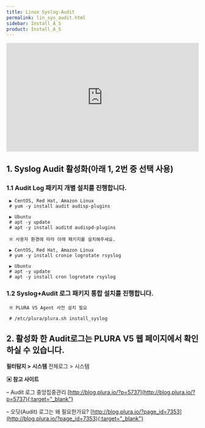 ```yaml
---
title: Linux Syslog-Audit
permalink: lin_sys_audit.html
sidebar: Install_A_S
product: Install_A_S
---
```


<style>.embed-container { position: relative; padding-bottom: 56.25%; height: 0; overflow: hidden; max-width: 100%; } .embed-container iframe, .embed-container object, .embed-container embed { position: absolute; top: 0; left: 0; width: 100%; height: 100%; }</style><div class='embed-container'><iframe src='https://www.youtube.com/embed/8WYGIsW08yY' frameborder='0' allowfullscreen></iframe></div>

## 1. Syslog Audit 활성화(아래 1, 2번 중 선택 사용)

### 1.1 Audit Log 패키지 개별 설치를 진행합니다.

     ▶ CentOS, Red Hat, Amazon Linux
     # yum -y install audit audisp-plugins

     ▶ Ubuntu
     # apt -y update
     # apt -y install auditd audispd-plugins

     ※ 사용자 환경에 따라 아래 패키지를 설치해주세요.

     ▶ CentOS, Red Hat, Amazon Linux
     # yum -y install cronie logrotate rsyslog

     ▶ Ubuntu
     # apt -y update
     # apt -y install cron logrotate rsyslog

### 1.2 Syslog+Audit 로그 패키지 통합 설치를 진행합니다.

     ※ PLURA V5 Agent 사전 설치 필요

     # /etc/plura/plura.sh install_syslog

## 2. 활성화 한 Audit로그는 PLURA V5 웹 페이지에서 확인하실 수 있습니다.

  __필터탐지 > 시스템__
    전체로그 > 시스템


**▣ 참고 사이트**

– Audit 로그 중앙집중관리 [http://blog.plura.io/?p=5737](http://blog.plura.io/?p=5737){:target="_blank"}

– 오딧(Audit) 로그는 왜 필요한가요? [http://blog.plura.io/?page_id=7353](http://blog.plura.io/?page_id=7353){:target="_blank"}